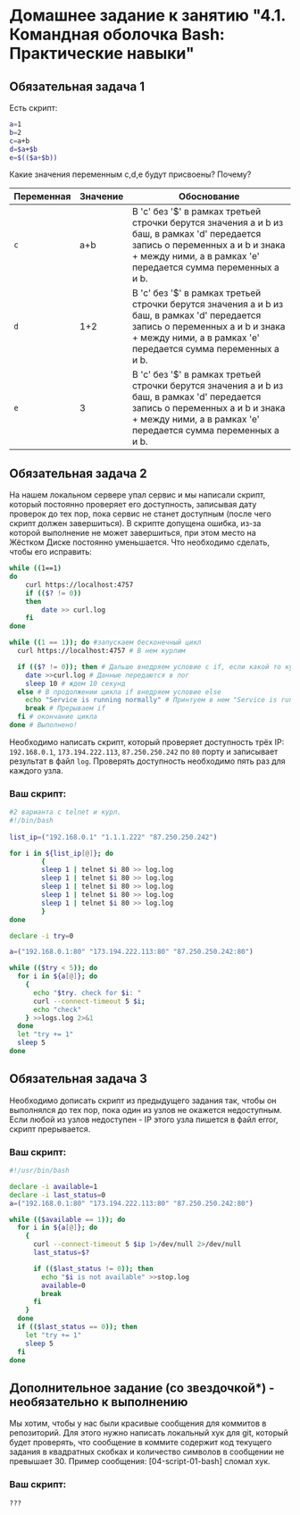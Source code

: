 # Домашнее задание к занятию "4.1. Командная оболочка Bash: Практические навыки"

## Обязательная задача 1

Есть скрипт:
```bash
a=1
b=2
c=a+b
d=$a+$b
e=$(($a+$b))
```

Какие значения переменным c,d,e будут присвоены? Почему?

| Переменная  | Значение | Обоснование |
| ------------- | ------------- | ------------- |
| `c`  | a+b  | В 'c' без '$' в рамках третьей строчки берутся значения а и b из баш, в рамках 'd' передается запись о переменных a и b и знака + между ними, а в рамках 'e' передается сумма переменных a и b. |
| `d`  | 1+2  | В 'c' без '$' в рамках третьей строчки берутся значения а и b из баш, в рамках 'd' передается запись о переменных a и b и знака + между ними, а в рамках 'e' передается сумма переменных a и b. |
| `e`  | 3  | В 'c' без '$' в рамках третьей строчки берутся значения а и b из баш, в рамках 'd' передается запись о переменных a и b и знака + между ними, а в рамках 'e' передается сумма переменных a и b.|


## Обязательная задача 2
На нашем локальном сервере упал сервис и мы написали скрипт, который постоянно проверяет его доступность, записывая дату проверок до тех пор, пока сервис не станет доступным (после чего скрипт должен завершиться). В скрипте допущена ошибка, из-за которой выполнение не может завершиться, при этом место на Жёстком Диске постоянно уменьшается. Что необходимо сделать, чтобы его исправить:
```bash
while ((1==1)
do
	curl https://localhost:4757
	if (($? != 0))
	then
		date >> curl.log
	fi
done

while ((1 == 1)); do #запускаем бесконечный цикл
  curl https://localhost:4757 # В нем курлим 

  if (($? != 0)); then # Дальше внедряем условие с if, если какой то курл не отработает, то будет выполняться следующее условие
    date >>curl.log # Данные передаются в лог 
    sleep 10 # ждем 10 секунд
  else # В продолжении цикла if внедряем условие else
    echo "Service is running normally" # Принтуем в нем "Service is running normally"
    break # Прерываем if
  fi # окончание цикла
done # Выполнено!
```

Необходимо написать скрипт, который проверяет доступность трёх IP: `192.168.0.1`, `173.194.222.113`, `87.250.250.242` по `80` порту и записывает результат в файл `log`. Проверять доступность необходимо пять раз для каждого узла.

### Ваш скрипт:
```bash
#2 варианта c telnet и курл.
#!/bin/bash
  
list_ip=("192.168.0.1" "1.1.1.222" "87.250.250.242")

for i in ${list_ip[@]}; do
        { 
        sleep 1 | telnet $i 80 >> log.log
        sleep 1 | telnet $i 80 >> log.log
        sleep 1 | telnet $i 80 >> log.log
        sleep 1 | telnet $i 80 >> log.log
        sleep 1 | telnet $i 80 >> log.log
        }
done

declare -i try=0

a=("192.168.0.1:80" "173.194.222.113:80" "87.250.250.242:80")

while (($try < 5)); do
  for i in ${a[@]}; do
    {
      echo "$try. check for $i: "
      curl --connect-timeout 5 $i;
      echo "check"
    } >>logs.log 2>&1
  done
  let "try += 1"
  sleep 5
done
```

## Обязательная задача 3
Необходимо дописать скрипт из предыдущего задания так, чтобы он выполнялся до тех пор, пока один из узлов не окажется недоступным. Если любой из узлов недоступен - IP этого узла пишется в файл error, скрипт прерывается.

### Ваш скрипт:
```bash
#!/usr/bin/bash

declare -i available=1
declare -i last_status=0
a=("192.168.0.1:80" "173.194.222.113:80" "87.250.250.242:80")

while (($available == 1)); do
  for i in ${a[@]}; do
    {
      curl --connect-timeout 5 $ip 1>/dev/null 2>/dev/null
      last_status=$?

      if (($last_status != 0)); then
        echo "$i is not available" >>stop.log
        available=0
        break
      fi
    }
  done
  if (($last_status == 0)); then
    let "try += 1"
    sleep 5
  fi
done
```

## Дополнительное задание (со звездочкой*) - необязательно к выполнению

Мы хотим, чтобы у нас были красивые сообщения для коммитов в репозиторий. Для этого нужно написать локальный хук для git, который будет проверять, что сообщение в коммите содержит код текущего задания в квадратных скобках и количество символов в сообщении не превышает 30. Пример сообщения: \[04-script-01-bash\] сломал хук.

### Ваш скрипт:
```bash
???
```

